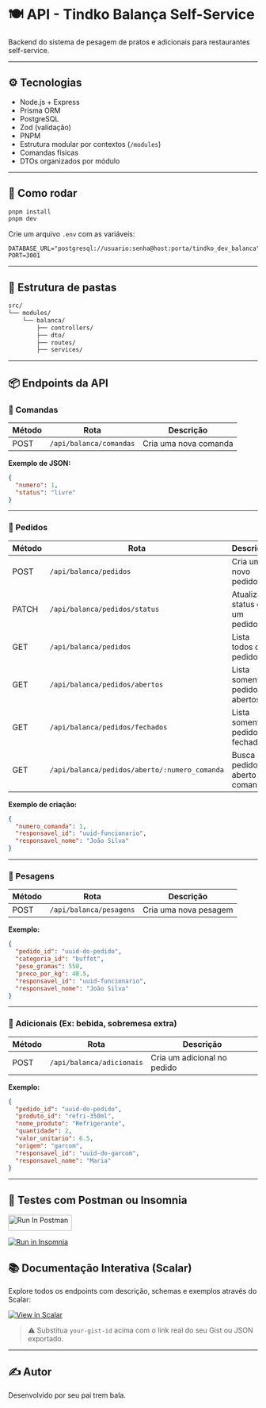 # 🍽️ API - Tindko Balança Self-Service

Backend do sistema de pesagem de pratos e adicionais para restaurantes self-service.

---

## ⚙️ Tecnologias

- Node.js + Express
- Prisma ORM
- PostgreSQL
- Zod (validação)
- PNPM
- Estrutura modular por contextos (`/modules`)
- Comandas físicas
- DTOs organizados por módulo

---

## 🚀 Como rodar

```bash
pnpm install
pnpm dev
```

Crie um arquivo `.env` com as variáveis:

```env
DATABASE_URL="postgresql://usuario:senha@host:porta/tindko_dev_balanca"
PORT=3001
```

---

## 🧱 Estrutura de pastas

```bash
src/
└── modules/
    └── balanca/
        ├── controllers/
        ├── dto/
        ├── routes/
        ├── services/
```

---

## 📦 Endpoints da API

### 🔹 Comandas

| Método | Rota                    | Descrição             |
| ------ | ----------------------- | --------------------- |
| POST   | `/api/balanca/comandas` | Cria uma nova comanda |

**Exemplo de JSON:**

```json
{
  "numero": 1,
  "status": "livre"
}
```

---

### 🔹 Pedidos

| Método | Rota                                          | Descrição                       |
| ------ | --------------------------------------------- | ------------------------------- |
| POST   | `/api/balanca/pedidos`                        | Cria um novo pedido             |
| PATCH  | `/api/balanca/pedidos/status`                 | Atualiza status de um pedido    |
| GET    | `/api/balanca/pedidos`                        | Lista todos os pedidos          |
| GET    | `/api/balanca/pedidos/abertos`                | Lista somente pedidos abertos   |
| GET    | `/api/balanca/pedidos/fechados`               | Lista somente pedidos fechados  |
| GET    | `/api/balanca/pedidos/aberto/:numero_comanda` | Busca pedido aberto por comanda |

**Exemplo de criação:**

```json
{
  "numero_comanda": 1,
  "responsavel_id": "uuid-funcionario",
  "responsavel_nome": "João Silva"
}
```

---

### 🔹 Pesagens

| Método | Rota                    | Descrição             |
| ------ | ----------------------- | --------------------- |
| POST   | `/api/balanca/pesagens` | Cria uma nova pesagem |

**Exemplo:**

```json
{
  "pedido_id": "uuid-do-pedido",
  "categoria_id": "buffet",
  "peso_gramas": 550,
  "preco_por_kg": 48.5,
  "responsavel_id": "uuid-funcionario",
  "responsavel_nome": "João Silva"
}
```

---

### 🔹 Adicionais (Ex: bebida, sobremesa extra)

| Método | Rota                      | Descrição                   |
| ------ | ------------------------- | --------------------------- |
| POST   | `/api/balanca/adicionais` | Cria um adicional no pedido |

**Exemplo:**

```json
{
  "pedido_id": "uuid-do-pedido",
  "produto_id": "refri-350ml",
  "nome_produto": "Refrigerante",
  "quantidade": 2,
  "valor_unitario": 6.5,
  "origem": "garcom",
  "responsavel_id": "uuid-do-garcom",
  "responsavel_nome": "Maria"
}
```

---


## 🧪 Testes com Postman ou Insomnia

[<img src="https://run.pstmn.io/button.svg" alt="Run In Postman" style="width: 128px; height: 32px;">](https://planetary-moon-892811.postman.co/collection/43832562-0e362f87-3608-423b-8ad1-4682e4bf7596?source=rip_markdown)

[![Run in Insomnia](https://insomnia.rest/images/run.svg)](https://insomnia.rest/run/?label=Tindko%20Balan%C3%A7a&uri=https%3A%2F%2Fgist.githubusercontent.com%2Fyour-gist-id%2Fraw%2Finsomnia-collection.json)

## 📚 Documentação Interativa (Scalar)

Explore todos os endpoints com descrição, schemas e exemplos através do Scalar:

[![View in Scalar](https://scalar.com/images/badge.svg)](https://scalar.com/open?url=https://raw.githubusercontent.com/SEU_USUARIO/SEU_REPO/main/docs/openapi.yaml)

> ⚠️ Substitua `your-gist-id` acima com o link real do seu Gist ou JSON exportado.

---

## ✍️ Autor

Desenvolvido por seu pai trem bala.
